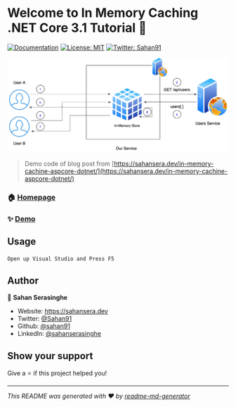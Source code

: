 # Welcome to In Memory Caching .NET Core 3.1 Tutorial 👋
[![Documentation](https://img.shields.io/badge/documentation-yes-brightgreen.svg)](sahansera.dev)
[![License: MIT](https://img.shields.io/badge/License-MIT-yellow.svg)](#)
[![Twitter: Sahan91](https://img.shields.io/twitter/follow/Sahan91.svg?style=social)](https://twitter.com/Sahan91)

![](./Content/caching-2.jpg)

> Demo code of blog post from [https://sahansera.dev/in-memory-cachine-aspcore-dotnet/](https://sahansera.dev/in-memory-cachine-aspcore-dotnet/)

### 🏠 [Homepage](sahansera.dev)

### ✨ [Demo](sahansera.dev)

## Usage

```sh
Open up Visual Studio and Press F5
```

## Author

👤 **Sahan Serasinghe**

* Website: https://sahansera.dev
* Twitter: [@Sahan91](https://twitter.com/Sahan91)
* Github: [@sahan91](https://github.com/sahan91)
* LinkedIn: [@sahanserasinghe](https://linkedin.com/in/sahanserasinghe)

## Show your support

Give a ⭐️ if this project helped you!


***
_This README was generated with ❤️ by [readme-md-generator](https://github.com/kefranabg/readme-md-generator)_

